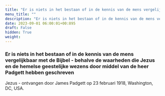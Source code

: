 ```yaml
---
title: "Er is niets in het bestaan of in de kennis van de mens vergelijkbaar met de Bijbel - behalve de waarheden die Jezus en de hemelse geestelijke wezens door middel van de heer Padgett hebben geschreven"
menu_title: ""
description: "Er is niets in het bestaan of in de kennis van de mens vergelijkbaar met de Bijbel - behalve de waarheden die Jezus en de hemelse geestelijke wezens door middel van de heer Padgett hebben geschreven"
date: 2023-09-01 06:00:01+00:895
draft: False
hidden: True
weight:
---
```

### Er is niets in het bestaan of in de kennis van de mens vergelijkbaar met de Bijbel - behalve de waarheden die Jezus en de hemelse geestelijke wezens door middel van de heer Padgett hebben geschreven

Jezus - ontvangen door James Padgett op 23 februari 1918, Washington, DC, USA.
